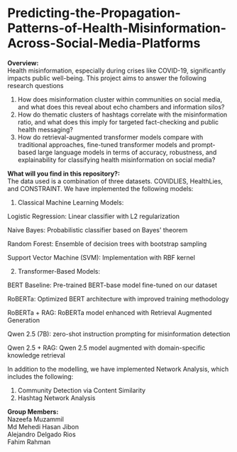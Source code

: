 # Predicting-the-Propagation-Patterns-of-Health-Misinformation-Across-Social-Media-Platforms

**Overview:**   
Health misinformation, especially during crises like COVID-19, significantly impacts public well-being. This project aims to answer the following research questions
1. How does misinformation cluster within communities on social media, and what does this reveal about echo chambers and information silos?
2. How do thematic clusters of hashtags correlate with the misinformation ratio, and what does this imply for targeted fact-checking and public health messaging?
3. How do retrieval-augmented transformer models compare with traditional approaches, fine-tuned transformer models and prompt-based large language models in terms of accuracy, robustness, and explainability for classifying health misinformation on social media?


**What will you find in this repository?:**   
The data used is a combination of three datasets. COVIDLIES, HealthLies, and CONSTRAINT.
We have implemented the following models:
1. Classical Machine Learning Models:

  Logistic Regression: Linear classifier with L2 regularization

  Naive Bayes: Probabilistic classifier based on Bayes' theorem

  Random Forest: Ensemble of decision trees with bootstrap sampling

  Support Vector Machine (SVM): Implementation with RBF kernel

2. Transformer-Based Models:

  BERT Baseline: Pre-trained BERT-base model fine-tuned on our dataset
  
  RoBERTa: Optimized BERT architecture with improved training methodology
  
  RoBERTa + RAG: RoBERTa model enhanced with Retrieval Augmented Generation 
  
  Qwen 2.5 (7B): zero-shot instruction prompting for misinformation detection
  
  Qwen 2.5 + RAG: Qwen 2.5 model augmented with domain-specific knowledge retrieval

In addition to the modelling, we have implemented Network Analysis, which includes the following:
1. Community Detection via Content Similarity
2. Hashtag Network Analysis



**Group Members:**   
Nazeefa Muzammil  
Md Mehedi Hasan Jibon   
Alejandro Delgado Rios   
Fahim Rahman
